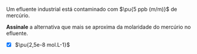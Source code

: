 Um efluente industrial está contaminado com $\pu{5 ppb (m/m)}$ de mercúrio.

**Assinale** a alternativa que mais se aproxima da molaridade do mercúrio no efluente.

- [x] $\pu{2,5e-8 mol.L-1}$

